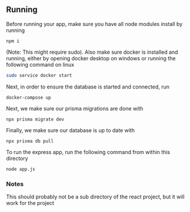 ## Running

Before running your app, make sure you have all node modules install by running
```node
npm i
```

(Note: This might require sudo). Also make sure docker is installed and running, either by opening docker desktop on windows or running the following command on linux
```bash
sudo service docker start
```
Next, in order to ensure the database is started and connected, run
```
docker-compose up
```

Next, we make sure our prisma migrations are done with
```
npx prisma migrate dev
```

Finally, we make sure our database is up to date with
```
npx prisma db pull
```

To run the express app, run the following command from within this directory
```node
node app.js
```

### Notes
This should probably not be a sub directory of the react project, but it will work for the project